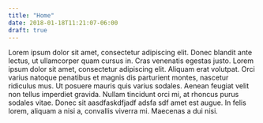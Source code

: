 ```yaml
---
title: "Home"
date: 2018-01-18T11:21:07-06:00
draft: true
---
```


Lorem ipsum dolor sit amet, consectetur adipiscing elit. Donec blandit ante
lectus, ut ullamcorper quam cursus in. Cras venenatis egestas justo. Lorem ipsum
dolor sit amet, consectetur adipiscing elit. Aliquam erat volutpat. Orci varius
natoque penatibus et magnis dis parturient montes, nascetur ridiculus mus. Ut
posuere mauris quis varius sodales. Aenean feugiat velit non tellus imperdiet
gravida. Nullam tincidunt orci mi, at rhoncus purus sodales vitae. Donec sit
aasdfaskdfjadf adsfa sdf amet est augue. In felis lorem, aliquam a nisi a,
convallis viverra mi. Maecenas a dui nisi.
